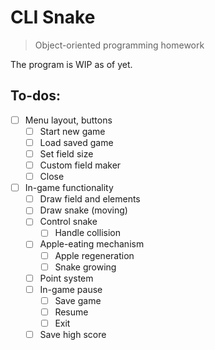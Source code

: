 # CLI Snake
> Object-oriented programming homework

The program is WIP as of yet.

## To-dos:
- [ ] Menu layout, buttons
  - [ ] Start new game
  - [ ] Load saved game
  - [ ] Set field size
  - [ ] Custom field maker
  - [ ] Close
- [ ] In-game functionality
  - [ ] Draw field and elements
  - [ ] Draw snake (moving)
  - [ ] Control snake
    - [ ] Handle collision
  - [ ] Apple-eating mechanism
    - [ ] Apple regeneration
    - [ ] Snake growing
  - [ ] Point system
  - [ ] In-game pause
    - [ ] Save game
    - [ ] Resume
    - [ ] Exit
  - [ ] Save high score
